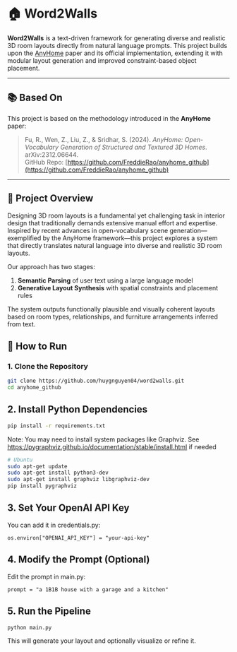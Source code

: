 # 🏠 Word2Walls

**Word2Walls** is a text-driven framework for generating diverse and realistic 3D room layouts directly from natural language prompts. This project builds upon the [AnyHome](https://github.com/FreddieRao/anyhome_github) paper and its official implementation, extending it with modular layout generation and improved constraint-based object placement.

---

## 📚 Based On

This project is based on the methodology introduced in the **AnyHome** paper:

> Fu, R., Wen, Z., Liu, Z., & Sridhar, S. (2024). *AnyHome: Open-Vocabulary Generation of Structured and Textured 3D Homes*. arXiv:2312.06644.  
> GitHub Repo: [https://github.com/FreddieRao/anyhome_github](https://github.com/FreddieRao/anyhome_github)

---

## 🧠 Project Overview

Designing 3D room layouts is a fundamental yet challenging task in interior design that traditionally demands extensive manual effort and expertise. Inspired by recent advances in open-vocabulary scene generation—exemplified by the AnyHome framework—this project explores a system that directly translates natural language into diverse and realistic 3D room layouts.

Our approach has two stages:  
1. **Semantic Parsing** of user text using a large language model  
2. **Generative Layout Synthesis** with spatial constraints and placement rules

The system outputs functionally plausible and visually coherent layouts based on room types, relationships, and furniture arrangements inferred from text.

## 🚀 How to Run

### 1. Clone the Repository

```bash
git clone https://github.com/huygnguyen04/word2walls.git
cd anyhome_github
```

## 2. Install Python Dependencies
```bash
pip install -r requirements.txt
```

Note: You may need to install system packages like Graphviz. See https://pygraphviz.github.io/documentation/stable/install.html if needed
```bash
# Ubuntu
sudo apt-get update
sudo apt-get install python3-dev
sudo apt-get install graphviz libgraphviz-dev
pip install pygraphviz
```

## 3. Set Your OpenAI API Key 
You can add it in credentials.py:
```
os.environ["OPENAI_API_KEY"] = "your-api-key"
```

## 4. Modify the Prompt (Optional)
Edit the prompt in main.py:
```
prompt = "a 1B1B house with a garage and a kitchen"
```

## 5. Run the Pipeline
```
python main.py
```
This will generate your layout and optionally visualize or refine it.






